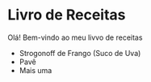 # Livro de Receitas

Olá! Bem-vindo ao meu livvo de receitas
 - Strogonoff de Frango (Suco de Uva)
 - Pavê
 - Mais uma
